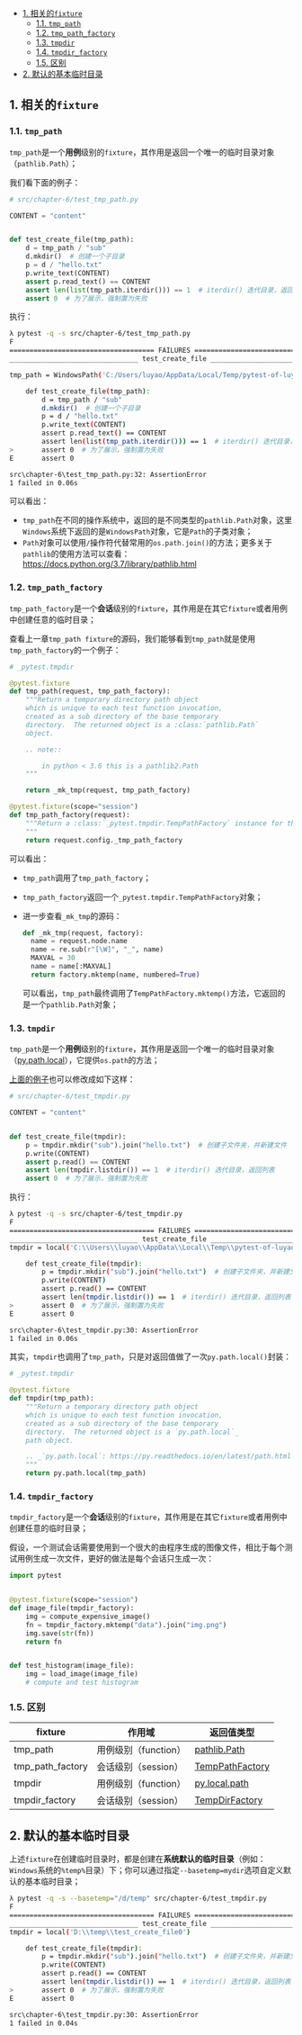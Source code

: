 - [1. 相关的`fixture`](#1-相关的fixture)
  - [1.1. `tmp_path`](#11-tmp_path)
  - [1.2. `tmp_path_factory`](#12-tmp_path_factory)
  - [1.3. `tmpdir`](#13-tmpdir)
  - [1.4. `tmpdir_factory`](#14-tmpdir_factory)
  - [1.5. 区别](#15-区别)
- [2. 默认的基本临时目录](#2-默认的基本临时目录)

## 1. 相关的`fixture`

### 1.1. `tmp_path`
`tmp_path`是一个**用例**级别的`fixture`，其作用是返回一个唯一的临时目录对象（`pathlib.Path`）；

我们看下面的例子：

```python
# src/chapter-6/test_tmp_path.py

CONTENT = "content"


def test_create_file(tmp_path):
    d = tmp_path / "sub"  
    d.mkdir()  # 创建一个子目录
    p = d / "hello.txt"
    p.write_text(CONTENT)
    assert p.read_text() == CONTENT
    assert len(list(tmp_path.iterdir())) == 1  # iterdir() 迭代目录，返回迭代器
    assert 0  # 为了展示，强制置为失败
```

执行：

```bash
λ pytest -q -s src/chapter-6/test_tmp_path.py
F
==================================== FAILURES =====================================
________________________________ test_create_file _________________________________

tmp_path = WindowsPath('C:/Users/luyao/AppData/Local/Temp/pytest-of-luyao/pytest-4/test_create_file0')

    def test_create_file(tmp_path):
        d = tmp_path / "sub"
        d.mkdir()  # 创建一个子目录
        p = d / "hello.txt"
        p.write_text(CONTENT)
        assert p.read_text() == CONTENT
        assert len(list(tmp_path.iterdir())) == 1  # iterdir() 迭代目录，返回迭代器
>       assert 0  # 为了展示，强制置为失败
E       assert 0

src\chapter-6\test_tmp_path.py:32: AssertionError
1 failed in 0.06s
```

可以看出：

  - `tmp_path`在不同的操作系统中，返回的是不同类型的`pathlib.Path`对象，这里`Windows`系统下返回的是`WindowsPath`对象，它是`Path`的子类对象；
  - `Path`对象可以使用`/`操作符代替常用的`os.path.join()`的方法；更多关于`pathlib`的使用方法可以查看：<https://docs.python.org/3.7/library/pathlib.html>


### 1.2. `tmp_path_factory`
`tmp_path_factory`是一个**会话**级别的`fixture`，其作用是在其它`fixture`或者用例中创建任意的临时目录；

查看上一章`tmp_path fixture`的源码，我们能够看到`tmp_path`就是使用`tmp_path_factory`的一个例子：

```python
# _pytest.tmpdir

@pytest.fixture
def tmp_path(request, tmp_path_factory):
    """Return a temporary directory path object
    which is unique to each test function invocation,
    created as a sub directory of the base temporary
    directory.  The returned object is a :class:`pathlib.Path`
    object.

    .. note::

        in python < 3.6 this is a pathlib2.Path
    """

    return _mk_tmp(request, tmp_path_factory)

@pytest.fixture(scope="session")
def tmp_path_factory(request):
    """Return a :class:`_pytest.tmpdir.TempPathFactory` instance for the test session.
    """
    return request.config._tmp_path_factory
```

可以看出：

  - `tmp_path`调用了`tmp_path_factory`；
  - `tmp_path_factory`返回一个`_pytest.tmpdir.TempPathFactory`对象；
  - 进一步查看`_mk_tmp`的源码：

      ```python
      def _mk_tmp(request, factory):
        name = request.node.name
        name = re.sub(r"[\W]", "_", name)
        MAXVAL = 30
        name = name[:MAXVAL]
        return factory.mktemp(name, numbered=True)
      ```

      可以看出，`tmp_path`最终调用了`TempPathFactory.mktemp()`方法，它返回的是一个`pathlib.Path`对象；


### 1.3. `tmpdir`
`tmp_path`是一个**用例**级别的`fixture`，其作用是返回一个唯一的临时目录对象（[py.path.local](https://py.readthedocs.io/en/latest/path.html)），它提供`os.path`的方法；

[上面的例子](#11-tmp_path)也可以修改成如下这样：

```python
# src/chapter-6/test_tmpdir.py

CONTENT = "content"


def test_create_file(tmpdir):
    p = tmpdir.mkdir("sub").join("hello.txt")  # 创建子文件夹，并新建文件
    p.write(CONTENT)
    assert p.read() == CONTENT
    assert len(tmpdir.listdir()) == 1  # iterdir() 迭代目录，返回列表
    assert 0  # 为了展示，强制置为失败
```

执行：

```bash
λ pytest -q -s src/chapter-6/test_tmpdir.py
F
==================================== FAILURES =====================================
________________________________ test_create_file _________________________________
tmpdir = local('C:\\Users\\luyao\\AppData\\Local\\Temp\\pytest-of-luyao\\pytest-6\\test_create_file0')

    def test_create_file(tmpdir):
        p = tmpdir.mkdir("sub").join("hello.txt")  # 创建子文件夹，并新建文件
        p.write(CONTENT)
        assert p.read() == CONTENT
        assert len(tmpdir.listdir()) == 1  # iterdir() 迭代目录，返回列表
>       assert 0  # 为了展示，强制置为失败
E       assert 0

src\chapter-6\test_tmpdir.py:30: AssertionError
1 failed in 0.06s
```

其实，`tmpdir`也调用了`tmp_path`，只是对返回值做了一次`py.path.local()`封装：

```python
# _pytest.tmpdir

@pytest.fixture
def tmpdir(tmp_path):
    """Return a temporary directory path object
    which is unique to each test function invocation,
    created as a sub directory of the base temporary
    directory.  The returned object is a `py.path.local`_
    path object.

    .. _`py.path.local`: https://py.readthedocs.io/en/latest/path.html
    """
    return py.path.local(tmp_path)
```

### 1.4. `tmpdir_factory`
`tmpdir_factory`是一个**会话**级别的`fixture`，其作用是在其它`fixture`或者用例中创建任意的临时目录；

假设，一个测试会话需要使用到一个很大的由程序生成的图像文件，相比于每个测试用例生成一次文件，更好的做法是每个会话只生成一次：

```python
import pytest


@pytest.fixture(scope="session")
def image_file(tmpdir_factory):
    img = compute_expensive_image()
    fn = tmpdir_factory.mktemp("data").join("img.png")
    img.save(str(fn))
    return fn


def test_histogram(image_file):
    img = load_image(image_file)
    # compute and test histogram
```

### 1.5. 区别
| fixture          | 作用域               | 返回值类型                                                                                      |
| ---------------- | -------------------- | ----------------------------------------------------------------------------------------------- |
| tmp_path         | 用例级别（function） | [pathlib.Path](https://docs.python.org/3/library/pathlib.html#pathlib.Path)                     |
| tmp_path_factory | 会话级别（session）  | [TempPathFactory](https://docs.pytest.org/en/5.1.3/reference.html#tmp-path-factory-factory-api) |
| tmpdir           | 用例级别（function） | [py.local.path](https://py.readthedocs.io/en/latest/path.html)                                  |
| tmpdir_factory   | 会话级别（session）  | [TempDirFactory](https://docs.pytest.org/en/5.1.3/reference.html#tmpdir-factory-api)            |


## 2. 默认的基本临时目录
上述`fixture`在创建临时目录时，都是创建在**系统默认的临时目录**（例如：`Windows`系统的`%temp%`目录）下；你可以通过指定`--basetemp=mydir`选项自定义默认的基本临时目录；

```bash
λ pytest -q -s --basetemp="/d/temp" src/chapter-6/test_tmpdir.py
F
==================================== FAILURES =====================================
________________________________ test_create_file _________________________________
tmpdir = local('D:\\temp\\test_create_file0')

    def test_create_file(tmpdir):
        p = tmpdir.mkdir("sub").join("hello.txt")  # 创建子文件夹，并新建文件
        p.write(CONTENT)
        assert p.read() == CONTENT
        assert len(tmpdir.listdir()) == 1  # iterdir() 迭代目录，返回列表
>       assert 0  # 为了展示，强制置为失败
E       assert 0

src\chapter-6\test_tmpdir.py:30: AssertionError
1 failed in 0.04s
```
